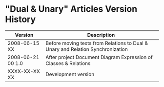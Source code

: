 ﻿"Dual & Unary" Articles Version History
=======================================

| Version            | Description                                                                     |
|--------------------|---------------------------------------------------------------------------------|
| 2008-06-15 XX      | Before moving texts from Relations to Dual & Unary and Relation Synchronization |
| 2008-06-21 00  1.0 | After project Document Diagram Expression of Classes & Relations                |
| XXXX-XX-XX XX      | Development version                                                             |